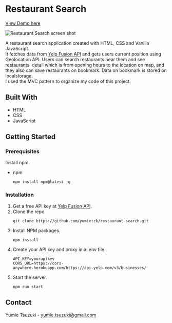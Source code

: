 # Restaurant Search

[View Demo here](https://restaurant-search-myapp.netlify.app)


![Restaurant Search screen shot](https://user-images.githubusercontent.com/61277579/134940284-5cc46c38-681b-4369-bc41-2035d518dc72.png)


A restaurant search application created with HTML, CSS and Vanilla JavaScript.  
It fetches data from [Yelp Fusion API](https://www.yelp.com/developers/documentation/v3/get_started) and gets users current position using Geolocation API. Users can search restaurants near them and see restaurants' detail which is from opening hours to the location on map, and they also can save restaurants on bookmark. Data on bookmark is stored on localstorage.  
I used the MVC pattern to organize my code of this project. 


## Built With

- HTML
- CSS
- JavaScript


## Getting Started

### Prerequisites

Install npm. 

- npm
  ```
  npm install npm@latest -g
  ```

### Installation
1. Get a free API key at [Yelp Fusion API](https://www.yelp.com/developers/documentation/v3/get_started).
2. Clone the repo.
    ```
    git clone https://github.com/yumietzk/restaurant-search.git
    ```
3. Install NPM packages.
    ```
    npm install
    ```
4. Create your API key and proxy in a .env file.
    ```
    API_KEY=yourapikey
    CORS_URL=https://cors-anywhere.herokuapp.com/https://api.yelp.com/v3/businesses/
    ```
5. Start the server.
    ```
    npm run start
    ```


## Contact

Yumie Tsuzuki - yumie.tsuzuki@gmail.com

